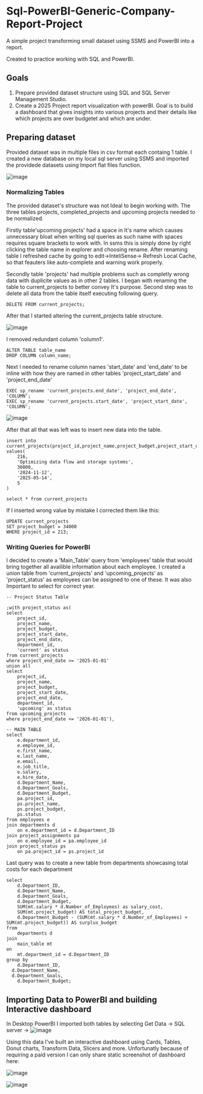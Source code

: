 # Sql-PowerBI-Generic-Company-Report-Project
A simple project transforming small dataset using SSMS and PowerBI into a report.

Created to practice working with SQL and PowerBI.
## Goals
1. Prepare provided dataset structure using SQL and SQL Server Management Studio.
2. Create a 2025 Project report visualization with powerBI. Goal is to build a dashboard that gives insights into various projects and their details like which projects are over budgetet and which are under.

## Preparing dataset
Provided dataset was in multiple files in csv format each containg 1 table.
I created a new database on my local sql server using SSMS and imported the providede datasets using Import flat files function.

![image](https://github.com/user-attachments/assets/16dcb79a-2741-4e15-8e0b-ba93a7fd823b)

### Normalizing Tables

The provided dataset's structure was not Ideal to begin working with. The three tables projects, completed_projects and upcoming projects needed to be normalized.

Firstly table'upcoming projects' had a space in It's name which causes unnecessary bloat when writing sql queries as such name with spaces requires square brackets to work with.
In ssms this is simply done by right clicking the table name in explorer and choosing rename. After renaming table I refreshed cache by going to edit->InteliSense-> Refresh Local Cache, so that feauters like auto-complete and warning work properly.

Secondly table 'projects' had multiple problems such as completly wrong data with duplicite values as in other 2 tables.
I began with renaming the table to current_projects to better convey It's purpose. Second step was to delete all data from the table itself executing following query.

```
DELETE FROM current_projects;
```
After that I started altering the current_projects table structure.

![image](https://github.com/user-attachments/assets/82d57922-2c4a-459f-8034-fa363604858a)

I removed redundant column 'column1'.

```
ALTER TABLE table_name
DROP COLUMN column_name;
```
Next I needed to rename column names 'start_date' and 'end_date' to be inline with how they are named in other tables 'project_start_date' and 'project_end_date'

```
EXEC sp_rename 'current_projects.end_date', 'project_end_date', 'COLUMN';
EXEC sp_rename 'current_projects.start_date', 'project_start_date', 'COLUMN';
```
![image](https://github.com/user-attachments/assets/a9d47b75-c40d-4217-84f6-97b9eb5a18e9)

After that all that was left was to insert new data into the table.
```
insert into current_projects(project_id,project_name,project_budget,project_start_date,project_end_date,department_id)
values(
	216,
	'Optimizing data flow and storage systems',
	30000,
	'2024-11-12',
	'2025-05-14',
	5
)

select * from current_projects
```

If I inserted wrong value by mistake I corrected them like this:
```
UPDATE current_projects
SET project_budget = 34000
WHERE project_id = 213;
```

### Writing Queries for PowerBI
I decided to create a 'Main_Table' query from 'employees' table that would bring together all availible information about each employee.
I created a union table from 'current_projects' and 'upcoming_projects' as 'project_status' as employees can be assigned to one of these.
It was also Important to select for correct year.

```
-- Project Status Table

;with project_status as(
select 
	project_id,
	project_name,
	project_budget,
	project_start_date,
	project_end_date,
	department_id,
	'current' as status
from current_projects
where project_end_date >= '2025-01-01'
union all
select 
	project_id,
	project_name,
	project_budget,
	project_start_date,
	project_end_date,
	department_id,
	'upcoming' as status
from upcoming_projects
where project_end_date <= '2026-01-01'),

-- MAIN TABLE
select
	e.department_id,
	e.employee_id,
	e.first_name,
	e.last_name,
	e.email,
	e.job_title,
	e.salary,
	e.hire_date,
	d.Department_Name,
	d.Department_Goals,
	d.Department_Budget,
	pa.project_id,
	ps.project_name,
	ps.project_budget,
	ps.status
from employees e
join departments d
	on e.department_id = d.Department_ID
join project_assignments pa
	on e.employee_id = pa.employee_id
join project_status ps
	on pa.project_id = ps.project_id
```
Last query was to create a new table from departments showcasing total costs for each department
```
select 
	d.Department_ID,
	d.Department_Name,
	d.Department_Goals,
	d.Department_Budget,
	SUM(mt.salary * d.Number_of_Employees) as salary_cost,
	SUM(mt.project_budget) AS total_project_budget,
	d.Department_Budget - (SUM(mt.salary * d.Number_of_Employees) + SUM(mt.project_budget)) AS surplus_budget
from  
	departments d
join
	main_table mt
on 
	mt.department_id = d.Department_ID
group by
	d.Department_ID,
  d.Department_Name,
  d.Department_Goals,
	d.Department_Budget;
```

## Importing Data to PowerBI and building Interactive dashboard
In Desktop PowerBI I imported both tables by selecting Get Data -> SQL server ->
![image](https://github.com/user-attachments/assets/0b8fd136-8535-4e47-959d-367617703a88)

Using this data I've built an interactive dashboard using Cards, Tables, Donut charts, Transform Data, Slicers and more.
Unfortunatly because of requiring a paid version I can only share static screenshot of dashboard here:

![image](https://github.com/user-attachments/assets/8a5c0205-7d4b-4a4c-81fb-e47b52a20726)

![image](https://github.com/user-attachments/assets/fed44121-2ee6-4568-8b85-01cd3072a996)






